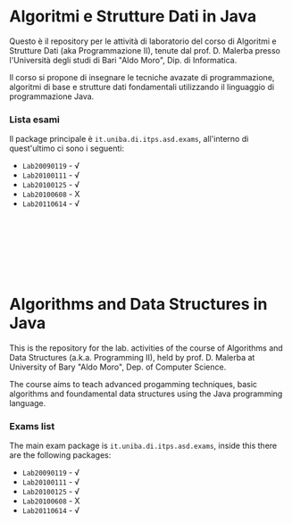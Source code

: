 Algoritmi e Strutture Dati in Java
===============================

Questo è il repository per le attività di laboratorio del corso di Algoritmi e Strutture Dati (aka Programmazione II), tenute dal prof. D. Malerba presso l'Università degli studi di Bari "Aldo Moro", Dip. di Informatica. 

Il corso si propone di insegnare le tecniche avazate di programmazione, algoritmi di base e strutture dati fondamentali utilizzando il linguaggio di programmazione Java.

### Lista esami
Il package principale è `it.uniba.di.itps.asd.exams`, all'interno di quest'ultimo ci sono i seguenti:

+ `Lab20090119` - √
+ `Lab20100111` - √
+ `Lab20100125` - √
+ `Lab20100608` - X
+ `Lab20110614` - √

<br /><br /><br /><br /><br /><br />

Algorithms and Data Structures in Java
=============

This is the repository for the lab. activities of the course of Algorithms and Data Structures (a.k.a. Programming II), held by prof. D. Malerba at University of Bary "Aldo Moro", Dep. of Computer Science.

The course aims to teach advanced progamming techniques, basic algorithms and foundamental data structures using the Java programming language.

### Exams list
The main exam package is `it.uniba.di.itps.asd.exams`, inside this there are the following packages:

+ `Lab20090119` - √
+ `Lab20100111` - √
+ `Lab20100125` - √
+ `Lab20100608` - X
+ `Lab20110614` - √